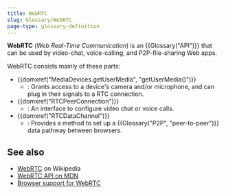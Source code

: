 ```yaml
---
title: WebRTC
slug: Glossary/WebRTC
page-type: glossary-definition
---
```


**WebRTC** (_Web Real-Time Communication_) is an {{Glossary("API")}} that can be used by video-chat, voice-calling, and P2P-file-sharing Web apps.

WebRTC consists mainly of these parts:

- {{domxref("MediaDevices.getUserMedia", "getUserMedia()")}}
  - : Grants access to a device's camera and/or microphone, and can plug in their signals to a RTC connection.
- {{domxref("RTCPeerConnection")}}
  - : An interface to configure video chat or voice calls.
- {{domxref("RTCDataChannel")}}
  - : Provides a method to set up a {{Glossary("P2P", "peer-to-peer")}} data pathway between browsers.

## See also

- [WebRTC](https://en.wikipedia.org/wiki/WebRTC) on Wikipedia
- [WebRTC API on MDN](/en-US/docs/Web/API/WebRTC_API)
- [Browser support for WebRTC](https://caniuse.com/rtcpeerconnection)
